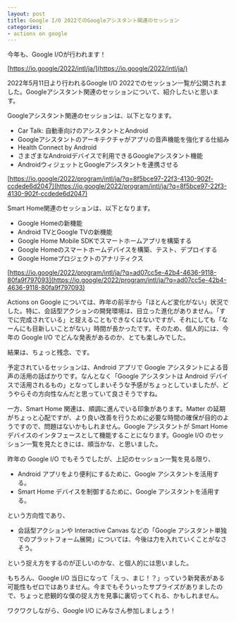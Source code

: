 ```yaml
---
layout: post
title: Google I/O 2022でのGoogleアシスタント関連のセッション
categories:
- actions on google
---
```


今年も、Google I/Oが行われます！

[https://io.google/2022/intl/ja/](https://io.google/2022/intl/ja/)

2022年5月11日より行われるGoogle I/O 2022でのセッション一覧が公開されました。Googleアシスタント関連のセッションについて、紹介したいと思います。

Googleアシスタント関連のセッションは、以下となります。

* Car Talk: 自動車向けのアシスタントとAndroid
* Googleアシスタントのアーキテクチャがアプリの音声機能を強化する仕組み
* Health Connect by Android
* さまざまなAndroidデバイスで利用できるGoogleアシスタント機能
* AndroidウィジェットとGoogleアシスタントを連携させる

[https://io.google/2022/program/intl/ja/?q=8f5bce97-22f3-4130-902f-ccdede6d2047](https://io.google/2022/program/intl/ja/?q=8f5bce97-22f3-4130-902f-ccdede6d2047)

Smart Home関連のセッションは、以下となります。

* Google Homeの新機能
* Android TVとGoogle TVの新機能
* Google Home Mobile SDKでスマートホームアプリを構築する
* Google Homeのスマートホームデバイスを構築、テスト、デプロイする
* Google Homeプロジェクトのアナリティクス

[https://io.google/2022/program/intl/ja/?q=ad07cc5e-42b4-4636-9118-80fa9f797093](https://io.google/2022/program/intl/ja/?q=ad07cc5e-42b4-4636-9118-80fa9f797093)

Actions on Google については、昨年の前半から「ほとんど変化がない」状況でした。特に、会話型アクションの開発環境は、目立った進化がありません。「すでに完成されている」と捉えることもできなくはないですが、それにしても「なーんにも目新しいことがない」時間が長かったです。そのため、個人的には、今年の Google I/O でどんな発表があるのか、とても楽しみでした。

結果は、ちょっと残念、です。

予定されているセッションは、Android アプリで Google アシスタントによる音声の活用の話ばかりです。なんとなく「Google アシスタントは Android デバイスで活用されるもの」となってしまいそうな予感がちょっとしていましたが、どうやらその方向性なんだと思っていて良さそうですね。

一方、Smart Home 関連は、順調に進んでいる印象があります。Matter の延期がちょっと心配ですが、より良い改善を行うために必要な時間の確保が目的のようですので、問題はないかもしれません。Google アシスタントが Smart Home デバイスのインタフェースとして機能することになります。Google I/O のセッション一覧を見たときには、順当かな、と思いました。

昨年の Google I/O でもそうでしたが、上記のセッション一覧を見る限り、

* Android アプリをより便利にするために、Google アシスタントを活用する。
* Smart Home デバイスを制御するために、Google アシスタントを活用する。

という方向性であり、

* 会話型アクションや Interactive Canvas などの「Google アシスタント単独でのプラットフォーム展開」については、今後は力を入れていくことがなさそう。

という捉え方をするのが正しいのかな、と個人的には思いました。

もちろん、Google I/O 当日になって「えっ、まじ！？」っていう新発表がある可能性もゼロではありません。今までもそういったサプライズがありましたので、ちょっと悲観的な僕の捉え方を見事に裏切ってくれる、かもしれません。

ワクワクしながら、Google I/O にみなさん参加しましょう！

